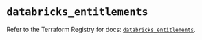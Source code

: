 # `databricks_entitlements`

Refer to the Terraform Registry for docs: [`databricks_entitlements`](https://registry.terraform.io/providers/databricks/databricks/1.63.0/docs/resources/entitlements).
